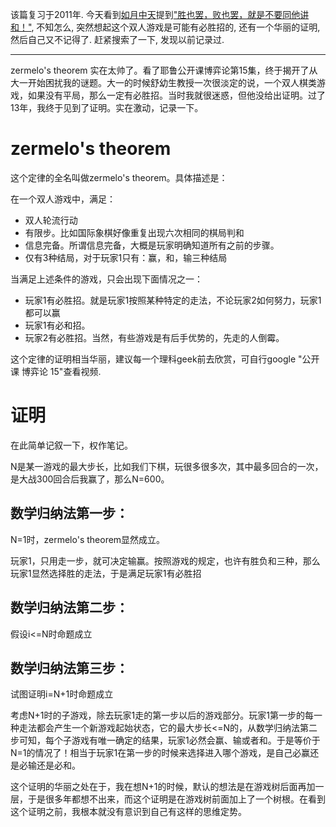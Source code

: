 <!--
.. title: 双人游戏的必胜招
.. slug: zermelo-theorem
.. date: 2018-01-15 12:00 UTC+08:00
.. tags: 生活方式
.. category:
.. link:
.. description:
.. type: text
-->

该篇复习于2011年. 今天看到[如月中天](https://twitter.com/gttnnn)提到["胜也罢，败也罢，就是不要同他讲和！"](https://twitter.com/gttnnn/status/952744005934051328), 不知怎么, 突然想起这个双人游戏是可能有必胜招的, 还有一个华丽的证明, 然后自己又不记得了. 赶紧搜索了一下, 发现以前记录过.

<!-- TEASER_END -->
----

zermelo's theorem 实在太帅了。看了耶鲁公开课博弈论第15集，终于揭开了从大一开始困扰我的谜题。大一的时候舒幼生教授一次很淡定的说，一个双人棋类游戏，如果没有平局，那么一定有必胜招。当时我就很迷惑，但他没给出证明。过了13年，我终于见到了证明。实在激动，记录一下。

# zermelo's theorem

这个定律的全名叫做zermelo's theorem。具体描述是：

在一个双人游戏中，满足：

* 双人轮流行动
* 有限步。比如国际象棋好像重复出现六次相同的棋局判和
* 信息完备。所谓信息完备，大概是玩家明确知道所有之前的步骤。
* 仅有3种结局，对于玩家1只有：赢，和，输三种结局

当满足上述条件的游戏，只会出现下面情况之一：

* 玩家1有必胜招。就是玩家1按照某种特定的走法，不论玩家2如何努力，玩家1都可以赢
* 玩家1有必和招。
* 玩家2有必胜招。当然，有些游戏是有后手优势的，先走的人倒霉。

这个定律的证明相当华丽，建议每一个理科geek前去欣赏，可自行google "公开课 博弈论 15"查看视频.

# 证明

在此简单记叙一下，权作笔记。

N是某一游戏的最大步长，比如我们下棋，玩很多很多次，其中最多回合的一次，是大战300回合后我赢了，那么N=600。

## 数学归纳法第一步：

N=1时，zermelo's theorem显然成立。

玩家1，只用走一步，就可决定输赢。按照游戏的规定，也许有胜负和三种，那么玩家1显然选择胜的走法，于是满足玩家1有必胜招

## 数学归纳法第二步：

假设i<=N时命题成立

## 数学归纳法第三步：

试图证明i=N+1时命题成立

考虑N+1时的子游戏，除去玩家1走的第一步以后的游戏部分。玩家1第一步的每一种走法都会产生一个新游戏起始状态，它的最大步长<=N的，从数学归纳法第二步可知，每个子游戏有唯一确定的结果，玩家1必然会赢、输或者和。于是等价于N=1的情况了！相当于玩家1在第一步的时候来选择进入哪个游戏，是自己必赢还是必输还是必和。

这个证明的华丽之处在于，我在想N+1的时候，默认的想法是在游戏树后面再加一层，于是很多年都想不出来，而这个证明是在游戏树前面加上了一个树根。在看到这个证明之前，我根本就没有意识到自己有这样的思维定势。
